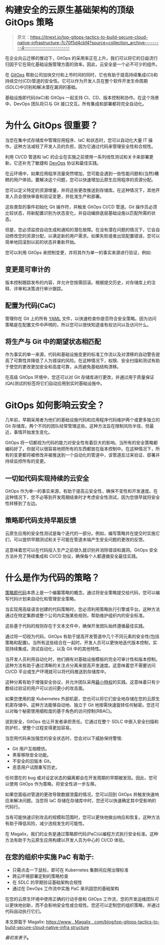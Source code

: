 # 构建安全的云原生基础架构的顶级 GitOps 策略

> 原文：<https://itnext.io/top-gitops-tactics-to-build-secure-cloud-native-infrastructure-7c70f5d4cbf4?source=collection_archive---------4----------------------->

在企业向云迁移的推动下，GitOps 的采用率正在上升。我们可以将它的日益流行归因于它在简化基础设施管理方面的效率。因此，云安全是一个必不可少的组件。

在 [GitOps](https://www.weave.works/technologies/gitops/) 帮助公司加快交付和上市时间的同时，它也有助于提高持续集成(CI)和持续交付(CD)管道的安全性。它可以作为开发人员在整个软件开发生命周期(SDLC)中识别和解决潜在漏洞的基础。

基础设施即代码(IaC)和 GitOps 一起支持 CI、CD、版本控制和协作。在这个场景中，DevOps 团队将只与 Git 接口交互。所有集成和部署都将完全自动化。

# 为什么 GitOps 很重要？

当您在集中式存储库中管理应用程序、IaC 和状态时，您可以自动化大量 IT 操作。这种方法减轻了开发人员的负担，因为它通过代码来管理安全性和合规性。

利用 CI/CD 管道和 IaC 的企业在实施之前使用一系列线性测试和关卡来部署更新。它还补充了敏捷和 [DevOps](https://www.magalix.com/blog/what-is-devsecops-and-why-is-it-important) 协议和最佳实践。

在云环境中，如果应用程序流量突然增加，您可能会遇到一些性能问题和(当然)糟糕的用户体验。要解决这个问题，您可以快速增加云原生应用程序的资源分配。

您可以定义特定的资源增量，并将这些更改推送到存储库。在这种情况下，其他开发人员会很快审查和验证变更，并批准生产和部署。

这些类型的事件初始化 Git 操作符，并触发 GitOps CI/CD 管道。Git 操作员必须比较状态，将新配置识别为状态变化，并自动编排底层基础设施以匹配所需的状态。

但是，您必须监控自动生成和通知的潜在故障。在没有潜在问题的情况下，它会自动修改您的资源分配，以满足新的用户需求。如果失败或者出现配置错误，您可以简单地回滚到以前的状态并重新开始。

您可以利用 GitOps 来控制变更，并将其作为单一的事实来源进行验证，例如:

## 变更是可审计的

版本控制跟踪发布的内容，并允许您按需回滚。根据提交历史，对存储库上的注释、评审和决策进行审计跟踪。

## 配置为代码(CaC)

管理你在 Git 上的所有 [YAML](https://www.redhat.com/en/topics/automation/what-is-yaml) 文件，以快速检查你是否符合安全策略。因为访问策略是在配置文件中声明的，所以您可以很快知道谁有权访问以及访问什么。

## 将生产与 Git 中的期望状态相匹配

作为事实的单一来源，代码和基础设施变更的标准工作流以及对漂移的自动警告提高了可靠性并降低了人为错误的风险。在这种情况下，权限、安全扫描和测试有助于使您的更改更加安全和高度可靠，从而避免基础结构漂移。

在高级 GitOps 环境中，您还可以对 Git 存储库进行更改，并通过用于质量保证(QA)测试的标签将它们自动应用到实时基础设施中。

# GitOps 如何影响云安全？

几年前，早期采用者为他们的基础设施代码和应用程序代码维护两个或更多独立的 Git 存储库。两个不同的团队经常管理这些。这种方法旨在限制风险半径，但最近，事情开始发生变化。

GitOps 将一切都视为代码的能力对安全性有着巨大的影响。当所有的安全策略都编码好了，你就可以很容易地把所有的东西都放在版本控制中。在这种情况下，所有的变更都将被修改并被推送到一个自动化的管道中，该管道反过来验证、部署并持续监控所有的变更。

## 一切如代码实现持续的云安全

GitOps 作为单一的事实来源，有助于提高云安全性，确保不变性和开发速度。在这种情况下，您不必等到开发周期结束时才考虑安全性测试，因为您很早就将安全性转移到了左边。

## 策略即代码支持早期反馈

云原生应用的安全性测试是每个迭代的一部分。例如，编写策略并在提交时实施它们，可以提供早期测试和关于可能在管道末端产生安全问题的更改的反馈。

这意味着您可以在代码投入生产之前很久就识别并消除错误和漏洞。GitOps 安全方法补充了持续集成和 CI/CD 协议，确保每个人都遵循安全最佳实践。

# 什么是作为代码的策略？

[策略即代码](https://www.magalix.com/blog/what-is-policy-as-code)本质上是一个编纂策略的概念。通过将安全策略提交给代码，您可以编写代码计划来自动化和管理安全策略。

当实现用高级语言创建的代码策略时，您必须利用策略执行引擎或平台。这种方法通过在特定集群或整个公司内实施某些规则，帮助维护组织内的安全标准。

这些基于代码的规则存在于文本文件中，确保开发团队始终遵循最佳实践。

通过将一切视为代码，GitOps 有助于提高开发管道中几个不同元素的安全性(包括策略和配置)。当所有这些结合在一起时，开发人员可以更快地迭代版本控制，实现持续集成，测试自动化，以及 Git 中的其他特性。

当开发人员利用自动化时，他们拥有对基础设施模板的完全可审计性和版本控制。这种方法有助于通过清晰的关注点分离来提高开发速度。这意味着您不需要访问 CI/CD 平台或生产环境就可以将代码推送到存储库中。

这种分离有助于增强安全协议，并允许团队采用[最小特权](https://www.cyberark.com/what-is/least-privilege/#:~:text=The%20principle%20of%20least%20privilege,perform%20his%2Fher%20job%20functions.)的实践。这意味着只有少数经过验证的用户可以访问更小的攻击面。

如果您使用的是 Kubernetes 外部机密，您也可以将它们安全地存储在您的云原生机密存储中。这种方法能够自动地、独立于 Git 地按需快速旋转任何秘密。您还可以对每个秘密使用细粒度的基于角色的访问控制(RBAC)。

说到安全，GitOps 也让开发者承担责任。它通过在整个 SDLC 中嵌入安全扫描和防护栏，使整个过程变得更加容易。

当您用代码来加强您的安全状态时，您会对以下威胁保持警惕:

*   Git 用户互相模仿。
*   黑客移除安全功能。
*   不安全的旧版本 Git。
*   恶意用户试图重写历史。

任何潜在的 bug 或对设定状态的偏离都会在开发周期的早期被发现。因此，您可以使用 GitOps 作为策略，将安全性进一步左移。

如果您面临对管道的更改导致数据泄露的情况，您可以回到 GitOps 并触发快速响应来解决问题。当您将 IaC 存储在存储库中时，您还可以快速确定其中受影响的代码行。

当有可能快速识别攻击的规模和范围时，您可以更快地做出响应和恢复。这种方法有助于降低风险，减少违规发生的可能性。

在 Magalix，我们的业务是通过策略即代码(PaC)以编程方式执行安全标准。这种方法有助于为云原生应用构建以开发人员为中心的 CI/CD 体验。

## 在您的组织中实施 PaC 有助于:

*   只需点击一下鼠标，即可在 Kubernetes 集群间应用治理标准
*   跨云环境部署定制的策略检查
*   在 SDLC 的早期验证基础架构合规性
*   通过在 DevOps 工作流中实施 PaC 来巩固您的基础架构

在您的云原生环境中使用正确的行动手册和 GitOps 工作流，您的开发运维团队可以更快地创新，而不会影响安全性或合规性。您还可以定制您的组织策略，并通过代码自动执行它们。

本文原载于 Magalix:
[https://www . Magalix . com/blog/top-gitops-tactics-to-build-secure-cloud-native-infra structure](https://www.magalix.com/blog/top-gitops-tactics-to-build-secure-cloud-native-infrastructure)

*最初发表于*[](https://www.magalix.com/blog/top-gitops-tactics-to-build-secure-cloud-native-infrastructure)**。**